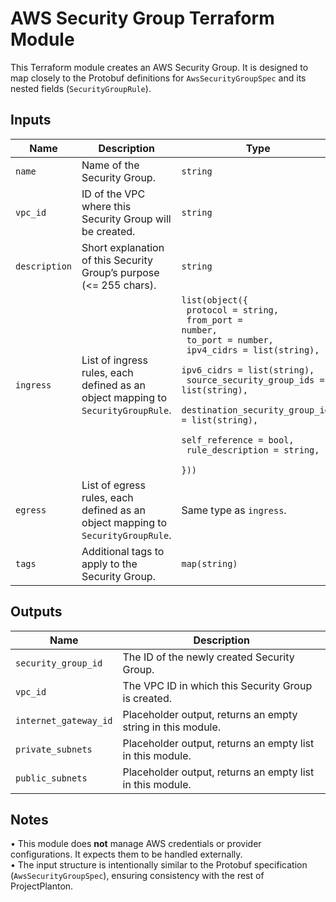 # AWS Security Group Terraform Module

This Terraform module creates an AWS Security Group. It is designed to map closely to the Protobuf definitions for
`AwsSecurityGroupSpec` and its nested fields (`SecurityGroupRule`).

## Inputs

| Name          | Description                                                                      | Type                                                                                                                                                                                                                                                                                                                                       | Default | Required |
|---------------|----------------------------------------------------------------------------------|--------------------------------------------------------------------------------------------------------------------------------------------------------------------------------------------------------------------------------------------------------------------------------------------------------------------------------------------|---------|----------|
| `name`        | Name of the Security Group.                                                      | `string`                                                                                                                                                                                                                                                                                                                                   | n/a     | yes      |
| `vpc_id`      | ID of the VPC where this Security Group will be created.                         | `string`                                                                                                                                                                                                                                                                                                                                   | n/a     | yes      |
| `description` | Short explanation of this Security Group’s purpose (<= 255 chars).               | `string`                                                                                                                                                                                                                                                                                                                                   | n/a     | yes      |
| `ingress`     | List of ingress rules, each defined as an object mapping to `SecurityGroupRule`. | <code>list(object({<br/> protocol = string,<br/> from_port = number,<br/> to_port = number,<br/> ipv4_cidrs = list(string),<br/> ipv6_cidrs = list(string),<br/> source_security_group_ids = list(string),<br/> destination_security_group_ids = list(string),<br/> self_reference = bool,<br/> rule_description = string,<br/> }))</code> | `[]`    | no       |
| `egress`      | List of egress rules, each defined as an object mapping to `SecurityGroupRule`.  | Same type as `ingress`.                                                                                                                                                                                                                                                                                                                    | `[]`    | no       |
| `tags`        | Additional tags to apply to the Security Group.                                  | `map(string)`                                                                                                                                                                                                                                                                                                                              | `{}`    | no       |

## Outputs

| Name                  | Description                                                 |
|-----------------------|-------------------------------------------------------------|
| `security_group_id`   | The ID of the newly created Security Group.                 |
| `vpc_id`              | The VPC ID in which this Security Group is created.         |
| `internet_gateway_id` | Placeholder output, returns an empty string in this module. |
| `private_subnets`     | Placeholder output, returns an empty list in this module.   |
| `public_subnets`      | Placeholder output, returns an empty list in this module.   |

## Notes

• This module does **not** manage AWS credentials or provider configurations. It expects them to be handled
externally.  
• The input structure is intentionally similar to the Protobuf specification (`AwsSecurityGroupSpec`), ensuring
consistency with the rest of ProjectPlanton.
